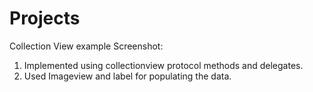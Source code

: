 # Projects

Collection View example Screenshot:
1. Implemented using collectionview protocol methods and delegates.
2. Used Imageview and label for populating the data.

